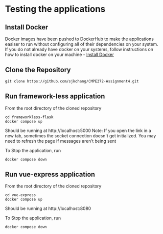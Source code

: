 # Testing the applications

## Install Docker
Docker images have been pushed to DockerHub to make the applications easiser to run without configuring all of their dependencies on your system. If you do not already have docker on your systems, follow instructions on how to install docker on your machine - [Install Docker](https://docs.docker.com/get-docker/)

## Clone the Repository
```
git clone https://github.com/sjkchang/CMPE272-Assignment4.git
```

## Run framework-less application
From the root directory of the cloned repository
```
cd frameworkless-flask
docker compose up
```
Should be running at http://localhost:5000
Note: If you open the link in a new tab, sometimes the socket connection doesn't get initialized. You may need to refresh the page if messages aren't being sent

To Stop the application, run
```
docker compose down
```

## Run vue-express application
From the root directory of the cloned repository
```
cd vue-express
docker compose up
```
Should be running at http://localhost:8080

To Stop the application, run
```
docker compose down
```
